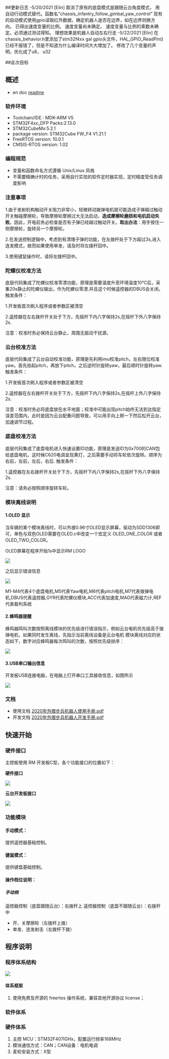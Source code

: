
##更新日志
 -5/20/2021 [Elin]
    取消了原有的底盘模式是跟随云台角度模式， 用自动行动模式替代。函数名“chassis_infantry_follow_gimbal_yaw_control”
    现有的自动模式使用gpio读取红外数据，确定机器人是否在边界，如在边界则换方向。
    已得出速度变量的比例。
    速度变量尚未确定。
    速度变量与比例的乘数未确定。必须通过测试得知。
    理想效果是机器人自动左右行走
 -5/22/2021 [Elin]
    在chassis_behavior.h里添加了stm32f4xx gal gpio头文件，HAL_GPIO_ReadPin()已经不报错了，但是不知道为什么编译时间大大增加了。
    修改了几个变量的声明，优化成了u8， u32

##此次目标


## 概述

- en doc   [readme](doc/en/readme.md)

### 软件环境

 - Toolchain/IDE : MDK-ARM V5
 - STM32F4xx_DFP Packs:2.13.0
 - STM32CubeMx:5.2.1
 - package version: STM32Cube FW_F4 V1.21.1
 - FreeRTOS version: 10.0.1
 - CMSIS-RTOS version: 1.02

### 编程规范

- 变量和函数命名方式遵循 Unix/Linux 风格
- 不需要精确计时的任务，采用自行实现的软件定时器实现，定时精度受任务调度影响

### 注意事项

1.由于发射机构触动开关阻力非常小，轻微转动拨弹电机就可能造成子弹越过触动开关触碰摩擦轮，导致摩擦轮摩擦过大无法启动，**造成摩擦轮磨损和电机启动失败**。因此，开电前务必检查是否有子弹已经越过触动开关。**取出办法**：用手按住一侧摩擦轮，旋转另一个摩擦轮。

2.在发送控制逻辑中，考虑到有清理子弹的功能，在左拨杆处于下方超过3s,进入连发模式，故而如果使用单发，请及时将左拨杆回中。

3.使用键鼠操作时，请将左拨杆回中。

### 陀螺仪校准方法

底层代码集成了陀螺仪校准零漂功能，原理是需要温度升至环境温度10℃后，采集20s静止的陀螺仪输出，作为陀螺仪零漂.并且这个时候遥控器的DBUS会关闭。
触发条件：

1.开发板首次刷入程序或者参数区被清空

2.遥控器在左右拨杆开关处于下方，先摇杆下内八字保持2s,在摇杆下外八字保持2s.

注意：校准时务必保持云台静止，周围无振动干扰源。

### 云台校准方法

底层代码集成了云台自动校准功能，原理是先利用imu校准pitch，左右限位校准yaw。首先抬起pitch，再放下pitch，之后逆时针旋转yaw，最后顺时针旋转yaw.
触发条件：

1.开发板首次刷入程序或者参数区被清空

2.遥控器在左右拨杆开关处于下方，先摇杆下内八字保持2s,在摇杆上外八字保持2s.

注意：校准时务必将底盘放在水平地面；校准中可能出现pitch始终无法到达指定误差范围内，此时是因为云台配重问题导致，可以用手向上掰一下然后松开云台，加速调节过程。



### 底盘校准方法

底层代码集成了底盘电机进入快速设置ID功能，原理是发送ID为0x700的CAN包给底盘电机，这时候C620电调呈现黄灯，之后需要手动将车轮依次旋转。顺序为右前，左前，左后，右后.
触发条件：

1.遥控器在左右拨杆开关处于下方，先摇杆下内八字保持2s,在摇杆下外八字保持2s.

注意：请务必按照顺序旋转车轮。



### 模块离线说明
#### 1.OLED 显示

当车辆的某个模块离线时，可以外接0.96寸OLED显示屏幕，驱动为SDD1306即可，单色与双色OLED需要在OLED.c中改变一个宏定义 OLED_ONE_COLOR 或者 OLED_TWO_COLOR。

OLED屏幕在程序开始1s中显示RM LOGO

![](doc/image/RoboMaster_logo.png)

之后显示错误信息


![](doc/image/error_show.png)


M1-M4代表4个底盘电机,M5代表Yaw电机,M6代表pitch电机,M7代表拨弹电机,DBUS代表遥控器,GYR代表陀螺仪模块,ACC代表加速度,MAG代表磁力计,REF代表裁判系统

#### 2.蜂鸣器提醒

蜂鸣器鸣叫次数按照离线模块的优先级进行错误指示，例如云台电机优先级高于拨弹电机，如果同时发生离线，先指示当前离线设备是云台电机
模块离线对应的状态如下，数字对应蜂鸣器每次鸣叫的次数，按照优先级排序：

![](doc/image/buzzer_warning.png)

#### 3.USB串口输出信息

开发板USB连接电脑，在电脑上打开串口工具接收信息，如图所示

![](doc/image/usb_warning.png)



### 文档

- 使用文档  [2020年外赠步兵机器人使用手册.pdf](doc/cn/2020年外赠步兵机器人使用手册.pdf)
- 开发文档 [2020年外赠步兵机器人开发手册.pdf](doc/cn/2020年外赠步兵机器人开发手册.pdf)

## 快速开始

### 硬件接口

主控板使用 RM 开发板C型，各个功能接口的位置如下：

**硬件接口**

![](doc/image/handware.png)

**云台开发板接口**

![](doc/image/board_handware.png)


### 功能模块

#### 手动模式：

提供遥控器基础控制。

#### 键鼠模式：

提供键盘基础控制。

#### 操作档位说明：

##### 手动档

遥控器控制（底盘跟随云台）：右拨杆上
遥控器控制（底盘不跟随云台）：右拨杆中

- 开、关摩擦轮（左拨杆上拨）
- 单发、连发射击（左拨杆下拨）

## 程序说明

### 程序体系结构
![](doc/image/software_system.png)

#### 体系框架

1. 使用免费及开源的 freertos 操作系统，兼容其他开源协议 license；




### 软件体系


### 硬件体系

1. 主控 MCU：STM32F407IGHx，配置运行频率168MHz
2. 模块通信方式：CAN；CAN设备：电机电调
3. 麦轮安装方式：X型


